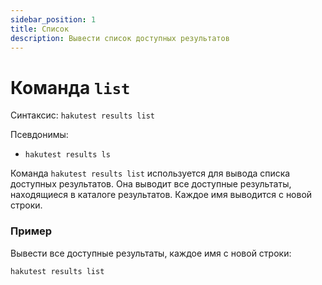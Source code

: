 ```yaml
---
sidebar_position: 1
title: Список
description: Вывести список доступных результатов
---
```


# Команда `list`

Синтаксис: `hakutest results list`

Псевдонимы:

-   `hakutest results ls`

Команда `hakutest results list` используется для вывода списка доступных результатов. Она выводит все доступные результаты, находящиеся в каталоге результатов. Каждое имя выводится c новой строки.

### Пример

Вывести все доступные результаты, каждое имя c новой строки:

```shell
hakutest results list
```
